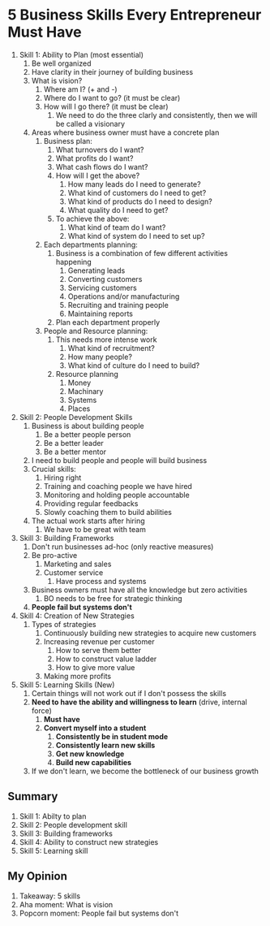 # 5 Business Skills Every Entrepreneur Must Have #
1. Skill 1: Ability to Plan (most essential)
	1. Be well organized
	2. Have clarity in their journey of building business
	3. What is vision?
		1. Where am I? (+ and -)
		2. Where do I want to go? (it must be clear)
		3. How will I go there? (it must be clear)
			1. We need to do the three clarly and consistently, then we will be called a visionary
	4. Areas where business owner must have a concrete plan
		1. Business plan:
			1. What turnovers do I want?
			2. What profits do I want?
			3. What cash flows do I want?
			4. How will I get the above?
				1. How many leads do I need to generate?
				2. What kind of customers do I need to get?
				3. What kind of products do I need to design?
				4. What quality do I need to get?
			5. To achieve the above:
				1. What kind of team do I want?
				2. What kind of system do I need to set up?
		2. Each departments planning:
			1. Business is a combination of few different activities happening
				1. Generating leads
				2. Converting customers
				3. Servicing customers
				4. Operations and/or manufacturing
				5. Recruiting and training people
				6. Maintaining reports
			2. Plan each department properly
		3. People and Resource planning:
			1. This needs more intense work
				1. What kind of recruitment?
				2. How many people?
				3. What kind of culture do I need to build?
			2. Resource planning
				1. Money
				2. Machinary
				3. Systems
				4. Places
2. Skill 2: People Development Skills
	1. Business is about building people
		1. Be a better people person
		2. Be a better leader
		3. Be a better mentor
	2. I need to build people and people will build business
	3. Crucial skills:
		1. Hiring right
		2. Training and coaching people we have hired
		3. Monitoring and holding people accountable
		4. Providing regular feedbacks
		5. Slowly coaching them to build abilities
	4. The actual work starts after hiring
		1. We have to be great with team
3. Skill 3: Building Frameworks
	1. Don't run businesses ad-hoc (only reactive measures)
	2. Be pro-active
		1. Marketing and sales
		2. Customer service
			1. Have process and systems
	3. Business owners must have all the knowledge but zero activities
		1. BO needs to be free for strategic thinking
	4. **People fail but systems don't**
4. Skill 4: Creation of New Strategies
	1. Types of strategies
		1. Continuously building new strategies to acquire new customers
		2. Increasing revenue per customer
			1. How to serve them better
			2. How to construct value ladder
			3. How to give more value
		3. Making more profits
5. Skill 5: Learning Skills (New)
	1. Certain things will not work out if I don't possess the skills
	2. **Need to have the ability and willingness to learn** (drive, internal force)
		1. **Must have**
		2. **Convert myself into a student**
			1. **Consistently be in student mode**
			2. **Consistently learn new skills**
			3. **Get new knowledge**
			4. **Build new capabilities**
	3. If we don't learn, we become the bottleneck of our business growth
	
## Summary ##
1. Skill 1: Abilty to plan
2. Skill 2: People development skill
3. Skill 3: Building frameworks
4. Skill 4: Ability to construct new strategies
5. Skill 5: Learning skill

## My Opinion ##
1. Takeaway: 5 skills
2. Aha moment: What is vision
3. Popcorn moment: People fail but systems don't